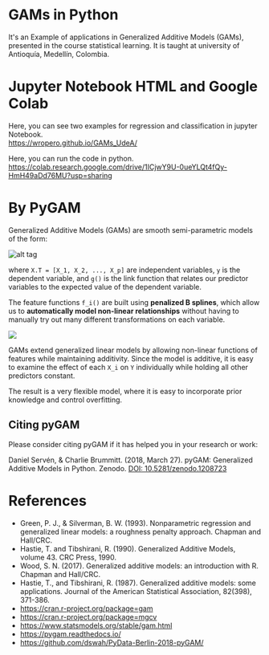 # GAMs in Python
 It's an Example of applications in Generalized Additive Models (GAMs), presented in the course statistical learning. It is taught  at university of Antioquía, Medellín, Colombia.

# Jupyter Notebook HTML and Google Colab

Here, you can see two examples for regression and classification in jupyter Notebook.<br>
https://wropero.github.io/GAMs_UdeA/

Here, you can run the code in python. <br>
https://colab.research.google.com/drive/1ICjwY9U-0ueYLQt4fQy-HmH49aDd76MU?usp=sharing

# By PyGAM

Generalized Additive Models (GAMs) are smooth semi-parametric models of the form:

![alt tag](http://latex.codecogs.com/svg.latex?g\(\mathbb{E}\[y|X\]\)=\beta_0+f_1(X_1)+f_2(X_2)+\dots+f_p(X_p))

where `X.T = [X_1, X_2, ..., X_p]` are independent variables, `y` is the dependent variable, and `g()` is the link function that relates our predictor variables to the expected value of the dependent variable.

The feature functions `f_i()` are built using **penalized B splines**, which allow us to **automatically model non-linear relationships** without having to manually try out many different transformations on each variable.

<img src=https://pygam.readthedocs.io/en/latest/_images/pygam_basis.png>

GAMs extend generalized linear models by allowing non-linear functions of features while maintaining additivity. Since the model is additive, it is easy to examine the effect of each `X_i` on `Y` individually while holding all other predictors constant.

The result is a very flexible model, where it is easy to incorporate prior knowledge and control overfitting.

## Citing pyGAM
Please consider citing pyGAM if it has helped you in your research or work:

Daniel Servén, & Charlie Brummitt. (2018, March 27). pyGAM: Generalized Additive Models in Python. Zenodo. [DOI: 10.5281/zenodo.1208723](http://doi.org/10.5281/zenodo.1208723)

# References

<ul>
<li>Green, P. J., & Silverman, B. W. (1993). Nonparametric regression and generalized linear models: a roughness penalty approach. Chapman and Hall/CRC.</li>
<li>Hastie, T. and Tibshirani, R. (1990). Generalized Additive Models, volume 43. CRC Press, 1990.</li>
<li>Wood, S. N. (2017). Generalized additive models: an introduction with R. Chapman and Hall/CRC.</li>
<li>Hastie, T., and Tibshirani, R. (1987). Generalized additive models: some applications. Journal of the American Statistical Association, 82(398), 371-386.</li>
    <li><a href = "https://cran.r-project.org/package=gam">https://cran.r-project.org/package=gam</a></li>
    <li><a href="https://cran.r-project.org/package=mgcv">https://cran.r-project.org/package=mgcv</a></li>
<li><a href="https://www.statsmodels.org/stable/gam.html">https://www.statsmodels.org/stable/gam.html</a></li>
    <li><a href="https://pygam.readthedocs.io/">https://pygam.readthedocs.io/</a></li>
    <li><a href="https://github.com/dswah/PyData-Berlin-2018-pyGAM/">https://github.com/dswah/PyData-Berlin-2018-pyGAM/</a></li>
</ul>
